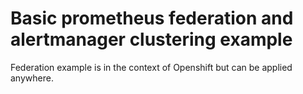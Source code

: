 # Basic prometheus federation and alertmanager clustering example

Federation example is in the context of Openshift but can be applied anywhere.
